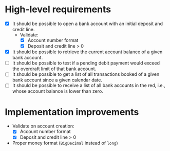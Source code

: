 # High-level requirements
- [x] It should be possible to open a bank account with an initial deposit and credit line.
  - Validate:
    - [x] Account number format
    - [x] Deposit and credit line > 0
- [x] It should be possible to retrieve the current account balance of a given bank account.
- [ ] It should be possible to test if a pending debit payment would exceed the overdraft limit of that bank account.
- [ ] It should be possible to get a list of all transactions booked of a given bank account since a given calendar date.
- [ ] It should be possible to receive a list of all bank accounts in the red, i.e., whose account balance is lower than zero.

# Implementation improvements
- Validate on account creation:
  - [x] Account number format
  - [x] Deposit and credit line > 0
- Proper money format (`BigDecimal` instead of `long`)